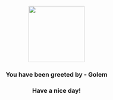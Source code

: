 <p align="center">
    <img src="https://raw.githubusercontent.com/PokeAPI/sprites/master/sprites/pokemon/76.png" width="150" height="150">
</p>
<h3 align="center">You have been greeted by - <b>Golem</b></h3>
<h3 align="center">Have a nice day!</h3>
